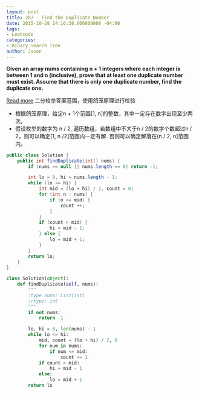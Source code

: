 ```yaml
---
layout: post
title: 287 - Find the Duplicate Number
date: 2015-10-28 14:16:38.000000000 -04:00
tags:
- Leetcode
categories:
- Binary Search Tree
author: Jason
---
```

**Given an array nums containing n + 1 integers where each integer is between 1 and n (inclusive), prove that at least one duplicate number must exist. Assume that there is only one duplicate number, find the duplicate one.**


[Read more](http://bookshadow.com/weblog/2015/09/28/leetcode-find-duplicate-number)
二分枚举答案范围，使用鸽笼原理进行检验
* 根据鸽笼原理，给定n + 1个范围[1, n]的整数，其中一定存在数字出现至少两次。
* 假设枚举的数字为 n / 2, 遍历数组，若数组中不大于n / 2的数字个数超过n / 2，则可以确定[1, n /2]范围内一定有解. 否则可以确定解落在(n / 2, n]范围内。

```java
public class Solution {
    public int findDuplicate(int[] nums) {
        if (nums == null || nums.length == 0) return -1;

        int lo = 0, hi = nums.length - 1;
        while (lo <= hi) {
            int mid = (lo + hi) / 2, count = 0;
            for (int n : nums) {
                if (n <= mid) {
                    count ++;
                }
            }
            if (count > mid) {
                hi = mid - 1;
            } else {
                lo = mid + 1;
            }
        }
        return lo;
    }
}
```

``` python
class Solution(object):
    def findDuplicate(self, nums):
        """
        :type nums: List[int]
        :rtype: int
        """
        if not nums:
            return -1

        lo, hi = 0, len(nums) - 1
        while lo <= hi:
            mid, count = (lo + hi) / 2, 0
            for num in nums:
                if num <= mid:
                    count += 1
            if count > mid:
                hi = mid - 1
            else:
                lo = mid + 1
        return lo
```

